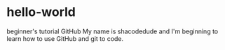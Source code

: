 # hello-world
beginner's tutorial GitHub
My name is shacodedude and I'm beginning to learn how to use GitHub and git to code.
